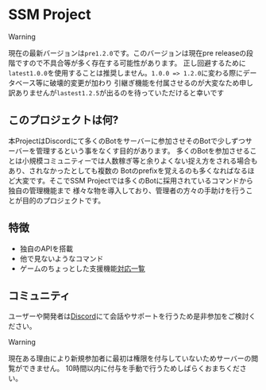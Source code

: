 # SSM Project

> [!warning]
> 現在の最新バージョンは`pre1.2.0`です。このバージョンは現在pre releaseの段階ですので不具合等が多く存在する可能性があります。
> 正し回避するために`latest1.0.0`を使用することは推奨しません。`1.0.0 => 1.2.0`に変わる際にデータベース等に破壊的変更が加わり
> 引継ぎ機能を付属させるのが大変なため申し訳ありませんが`lastest1.2.5`が出るのを待っていただけると幸いです

## このプロジェクトは何?

本ProjectはDiscordにて多くのBotをサーバーに参加させそのBotで少しずつサーバーを管理するという事をなくす目的があります。
多くのBotを参加させることは小規模コミュニティーでは人数稼ぎ等と余りよくない捉え方をされる場合もあり、されなかったとしても複数の
Botのprefixを覚えるのも多くなればなるほど大変です。そこでSSM Projectでは多くのBotに採用されているコマンドから独自の管理機能まで
様々な物を導入しており、管理者の方々の手助けを行うことが目的のプロジェクトです。

## 特徴

- 独自のAPIを搭載
- 他で見ないようなコマンド
- ゲームのちょっとした支援機能[対応一覧]()

## コミュニティ

ユーザーや開発者は[Discord]()にて会話やサポートを行うため是非参加をご検討ください。  

> [!warning]
> 現在ある理由により新規参加者に最初は権限を付与していないためサーバーの閲覧ができません。
> 10時間以内に付与を手動で行うためしばらくおまちください。
